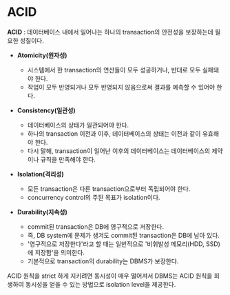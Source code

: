 # ACID

**ACID** : 데이터베이스 내에서 일어나는 하나의 transaction의 안전성을 보장하는데 필요한 성질이다.
* **Atomicity(원자성)** 

  * 시스템에서 한 transaction의 연산들이 모두 성공하거나, 반대로 모두 실패돼야 한다.
  * 작업이 모두 반영되거나 모두 반영되지 않음으로써 결과를 예측할 수 있어야 한다.

* **Consistency(일관성)**
  * 데이터베이스의 상태가 일관되어야 한다.
  * 하나의 transaction 이전과 이후, 데이터베이스의 상태는 이전과 같이 유효해야 한다.
  * 다시 말해, transaction이 일어난 이후의 데이터베이스는 데이터베이스의 제약이나 규칙을 만족해야 한다.


* **Isolation(격리성)**
  * 모든 transaction은 다른 transaction으로부터 독립되어야 한다.
  * concurrency control의 주된 목표가 isolation이다.

* **Durability(지속성)**
  * commit된 transaction은 DB에 영구적으로 저장한다.
  * 즉, DB system에 문제가 생겨도 commit된 transaction은 DB에 남아 있다.
  * '영구적으로 저장한다'라고 할 때는 일반적으로 '비휘발성 메모리(HDD, SSD)에 저장함'을 의미한다.
  * 기본적으로 transaction의 durability는 DBMS가 보장한다. 


 ACID 원칙을 strict 하게 지키려면 동시성이 매우 떨어져서 DBMS는 ACID 원칙을 희생하여 동시성을 얻을 수 있는 방법으로 isolation level을 제공한다. 
